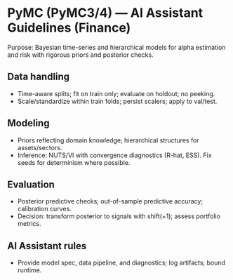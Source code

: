 # PyMC (PyMC3/4) — AI Assistant Guidelines (Finance)

Purpose: Bayesian time-series and hierarchical models for alpha estimation and risk with rigorous priors and posterior checks.

## Data handling
- Time-aware splits; fit on train only; evaluate on holdout; no peeking.
- Scale/standardize within train folds; persist scalers; apply to val/test.

## Modeling
- Priors reflecting domain knowledge; hierarchical structures for assets/sectors.
- Inference: NUTS/VI with convergence diagnostics (R-hat, ESS). Fix seeds for determinism where possible.

## Evaluation
- Posterior predictive checks; out-of-sample predictive accuracy; calibration curves.
- Decision: transform posterior to signals with shift(+1); assess portfolio metrics.

## AI Assistant rules
- Provide model spec, data pipeline, and diagnostics; log artifacts; bound runtime.
